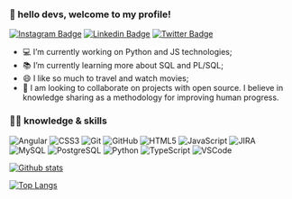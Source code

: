 <!--
Here are some ideas to get you started:

- 🔭 I’m currently working on ...
- 🌱 I’m currently learning ...
- 👯 I’m looking to collaborate on ...
- 🤔 I’m looking for help with ...
- 💬 Ask me about ...
- 📫 How to reach me: ...
- 😄 Pronouns: ...
- ⚡ Fun fact: ...
-->

### 👋 hello devs, welcome to my profile!

[![Instagram Badge](https://img.shields.io/badge/-Instagram-DF0174?style=flat-square&logo=Instagram&logoColor=white&link=https://www.instagram.com/thribeiro8/)](https://www.instagram.com/thribeiro8/)
[![Linkedin Badge](https://img.shields.io/badge/-LinkedIn-blue?style=flat-square&logo=Linkedin&logoColor=white&link=https://www.linkedin.com/in/thomas-ribeiro-986699173/)](https://www.linkedin.com/in/thomas-ribeiro-986699173/)
[![Twitter Badge](https://img.shields.io/badge/-Twitter-1ca0f1?style=flat-square&labelColor=1ca0f1&logo=twitter&logoColor=white&link=https://twitter.com/thribeiro8)](https://twitter.com/thribeiro8)

- 💻 I’m currently working on Python and JS technologies;
- 📚 I’m currently learning more about SQL and PL/SQL;
- 😄 I like so much to travel and watch movies;
- 👯 I am looking to collaborate on projects with open source. I believe in knowledge sharing as a methodology for improving human progress.

### :man_technologist: knowledge & skills  

![Angular](https://img.shields.io/badge/-Angular-DD0031?style=flat-square&logo=angular)
![CSS3](https://img.shields.io/badge/-CSS3-1572B6?style=flat-square&logo=css3)
![Git](https://img.shields.io/badge/-Git-black?style=flat-square&logo=git)
![GitHub](https://img.shields.io/badge/-GitHub-181717?style=flat-square&logo=github)
![HTML5](https://img.shields.io/badge/-HTML5-E34F26?style=flat-square&logo=html5&logoColor=white)
![JavaScript](https://img.shields.io/badge/-JavaScript-black?style=flat-square&logo=javascript)
![JIRA](https://img.shields.io/badge/-JIRA-0052CC?style=flat-square&logo=jira)
![MySQL](https://img.shields.io/badge/-MySQL-black?style=flat-square&logo=mysql&logoColor=white)
![PostgreSQL](https://img.shields.io/badge/-PostgreSQL-336791?style=flat-square&logo=postgresql)
![Python](https://img.shields.io/badge/-Python-grey?style=flat-square&logo=python)
![TypeScript](https://img.shields.io/badge/-TypeScript-007ACC?style=flat-square&logo=typescript)
![VSCode](https://img.shields.io/badge/-VSCode-007ACC?style=flat-square&logo=visual-studio-code&logoColor=white)

<!--
![Bootstrap](https://img.shields.io/badge/-Bootstrap-563D7C?style=flat-square&logo=bootstrap)
![Nodejs](https://img.shields.io/badge/-Nodejs-339933?style=flat-square&logo=Node.js&logoColor=white)
![Sass](https://img.shields.io/badge/-Sass-CC6699?style=flat-square&logo=sass&logoColor=white)
-->

[![Github stats](https://github-readme-stats.vercel.app/api?username=thribeiro8&theme=radical&count_private=true&show_icons=true)](https://github.com/thribeiro8/github-readme-stats)

[![Top Langs](https://github-readme-stats.vercel.app/api/top-langs/?username=thribeiro8&theme=radical&count_private=true&show_icons=true)](https://github.com/thribeiro8/github-readme-stats)
